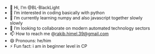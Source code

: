 - 👋 Hi, I’m @BL-BlackLight
- 👀 I’m interested in coding basically with python
- 🌱 I’m currently learning numpy and also javascript together slowly slowly
- 💞️ I’m looking to collaborate on modern automated technology sectors
- 📫 How to reach me @rakib.himel.39@gmail.com
- 😄 Pronouns: he/him
- ⚡ Fun fact: i am in beginner level in CP

<!---
BL-BlackLight/BL-BlackLight is a ✨ special ✨ repository because its `README.md` (this file) appears on your GitHub profile.
You can click the Preview link to take a look at your changes.
--->
